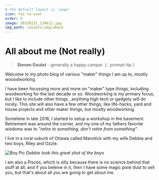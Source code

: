 ```yaml
---
# the default layout is 'page'
icon: fas fa-user
order: 5
image: 20150131_134612.jpg
img_path: /assets/img/about
---
```


# All about me (Not really)

>**Steven Goulet** - generally a happy camper.
{: .prompt-tip }

Welcome to my photo blog of various "maker" things I am up to, mostly wooodworking.  

I have been focussing more and more on "maker" type things, including woodworking for the last decade or so. Woodworking is my primary focus, but I like to include other things...anything high tech or gadgety will do nicely. This site will also have a few other things, like life-hacks, yard and house projects and other maker things, but mostly woodworking.

Sometime in late 2016, I started to setup a workshop in the basement.  Retirement was around the corner, and my one of my fathers favorite wisdoms was to _"retire to something, don't retire from something"_.  

I live in a rural suburb of Ottawa called Manotick with my wife Debbie and two boys, Riley and Ozzie.

![Boy Pic][Boys Pic]
_Debbie took this great shot of the boys_

I am also a Pisces, which is silly because there is no science behind that stuff at all, and if you beleive in it, then I have some magic pixie dust to sell you, but that's about all you are going to get about me.

[Boys Pic]: 20150131_134612.jpg